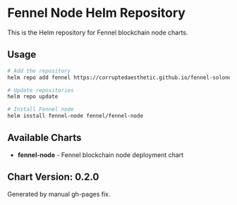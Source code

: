 # Fennel Node Helm Repository

This is the Helm repository for Fennel blockchain node charts.

## Usage

```bash
# Add the repository
helm repo add fennel https://corruptedaesthetic.github.io/fennel-solonet

# Update repositories
helm repo update

# Install Fennel node
helm install fennel-node fennel/fennel-node
```

## Available Charts

- **fennel-node** - Fennel blockchain node deployment chart

## Chart Version: 0.2.0

Generated by manual gh-pages fix.
